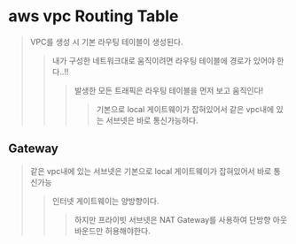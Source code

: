 # aws vpc Routing Table

> VPC를 생성 시 기본 라우팅 테이블이 생성된다.
>
> > 내가 구성한 네트워크대로 움직이려면 라우팅 테이블에 경로가 있어야 한다..!!
> >
> > > 발생한 모든 트래픽은 라우팅 테이블을 먼저 보고 움직인다!
> > >
> > > > 기본으로 local 게이트웨이가 잡혀있어서 같은 vpc내에 있는 서브넷은 바로 통신가능하다.

## Gateway

> 같은 vpc내에 있는 서브넷은 기본으로 local 게이트웨이가 잡혀있어서 바로 통신가능
>
> > 인터넷 게이트웨이는 양방향이다.
> >
> > > 하지만 프라이빗 서브넷은 NAT Gateway를 사용하여 단방향 아웃바운드만 허용해야한다.
